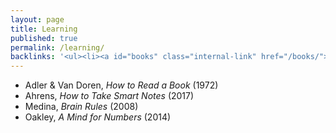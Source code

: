 ```yaml
---
layout: page
title: Learning
published: true
permalink: /learning/
backlinks: '<ul><li><a id="books" class="internal-link" href="/books/">Books</a></li></ul>'
---
```


* Adler & Van Doren, _How to Read a Book_ (1972) 
* Ahrens, _How to Take Smart Notes_ (2017) 
* Medina, _Brain Rules_ (2008) 
* Oakley, _A Mind for Numbers_ (2014) 
